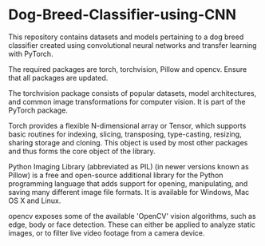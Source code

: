 # Dog-Breed-Classifier-using-CNN
This repository contains datasets and models pertaining to a dog breed classifier created using convolutional neural networks and transfer learning with PyTorch.

The required packages are torch, torchvision, Pillow and opencv. Ensure that all packages are updated.

The torchvision package consists of popular datasets, model architectures, and common image transformations for computer vision. It is part of the PyTorch package.

Torch provides a flexible N-dimensional array or Tensor, which supports basic routines for indexing, slicing, transposing, type-casting, resizing, sharing storage and cloning. This object is used by most other packages and thus forms the core object of the library.

Python Imaging Library (abbreviated as PIL) (in newer versions known as Pillow) is a free and open-source additional library for the Python programming language that adds support for opening, manipulating, and saving many different image file formats. It is available for Windows, Mac OS X and Linux.

opencv exposes some of the available 'OpenCV' vision algorithms, such as edge, body or face detection. These can either be applied to analyze static images, or to filter live video footage from a camera device.
